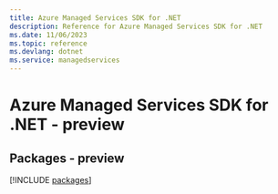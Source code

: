 ```yaml
---
title: Azure Managed Services SDK for .NET
description: Reference for Azure Managed Services SDK for .NET
ms.date: 11/06/2023
ms.topic: reference
ms.devlang: dotnet
ms.service: managedservices
---
```

# Azure Managed Services SDK for .NET - preview
## Packages - preview
[!INCLUDE [packages](managed-services-index.md)]